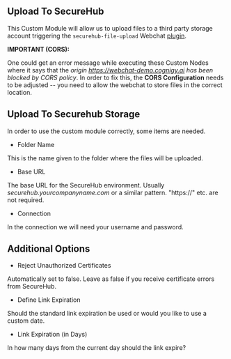 ## Upload To SecureHub

This Custom Module will allow us to upload files to a third party storage account triggering the ``securehub-file-upload`` Webchat [plugin](https://github.com/Cognigy/WebchatPlugins/tree/master/plugins/file-upload).

**IMPORTANT (CORS):**

One could get an error message while executing these Custom Nodes where it says that the *origin https://webchat-demo.cognigy.ai has been blocked by CORS policy*. In order to fix this, the **CORS Configuration** needs to be adjusted -- you need to allow the webchat to store files in the correct location.

## Upload To Securehub Storage

In order to use the custom module correctly, some items are needed.

* Folder Name

This is the name given to the folder where the files will be uploaded. 

* Base URL

The base URL for the SecureHub environment. Usually *securehub.yourcompanyname.com* or a similar pattern. "https://" etc. are not required.

* Connection

In the connection we will need your username and password.

## Additional Options

* Reject Unauthorized Certificates

Automatically set to false. Leave as false if you receive certificate errors from SecureHub.

* Define Link Expiration

Should the standard link expiration be used or would you like to use a custom date. 

* Link Expiration (in Days)

In how many days from the current day should the link expire? 